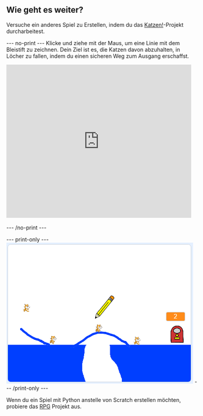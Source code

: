## Wie geht es weiter?

Versuche ein anderes Spiel zu Erstellen, indem du das [Katzen!](https://projects.raspberrypi.org/en/projects/cats?utm_source=pathway&utm_medium=whatnext&utm_campaign=projects)-Projekt durcharbeitest.

\--- no-print \--- Klicke und ziehe mit der Maus, um eine Linie mit dem Bleistift zu zeichnen. Dein Ziel ist es, die Katzen davon abzuhalten, in Löcher zu fallen, indem du einen sicheren Weg zum Ausgang erschaffst.

<div class="scratch-preview">
  <iframe allowtransparency="true" width="485" height="402" src="https://scratch.mit.edu/projects/embed/253667883/?autostart=false" frameborder="0" scrolling="no"></iframe>
</div>

\--- /no-print \---

\--- print-only \--- ![Cats finished](images/cats-finished.png) \--- /print-only \---

Wenn du ein Spiel mit Python anstelle von Scratch erstellen möchten, probiere das [RPG](https://projects.raspberrypi.org/en/projects/rpg?utm_source=pathway&utm_medium=whatnext&utm_campaign=projects) Projekt aus.